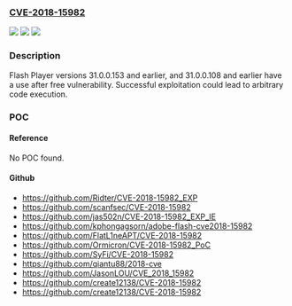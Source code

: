 ### [CVE-2018-15982](https://cve.mitre.org/cgi-bin/cvename.cgi?name=CVE-2018-15982)
![](https://img.shields.io/static/v1?label=Product&message=n%2Fa&color=blue)
![](https://img.shields.io/static/v1?label=Version&message=n%2Fa&color=blue)
![](https://img.shields.io/static/v1?label=Vulnerability&message=n%2Fa&color=brighgreen)

### Description

Flash Player versions 31.0.0.153 and earlier, and 31.0.0.108 and earlier have a use after free vulnerability. Successful exploitation could lead to arbitrary code execution.

### POC

#### Reference
No POC found.

#### Github
- https://github.com/Ridter/CVE-2018-15982_EXP
- https://github.com/scanfsec/CVE-2018-15982
- https://github.com/jas502n/CVE-2018-15982_EXP_IE
- https://github.com/kphongagsorn/adobe-flash-cve2018-15982
- https://github.com/FlatL1neAPT/CVE-2018-15982
- https://github.com/Ormicron/CVE-2018-15982_PoC
- https://github.com/SyFi/CVE-2018-15982
- https://github.com/qiantu88/2018-cve
- https://github.com/JasonLOU/CVE_2018_15982
- https://github.com/create12138/CVE-2018-15982
- https://github.com/create12138/CVE-2018-15982

